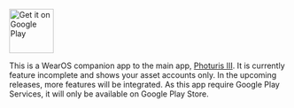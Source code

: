 


[<img src="https://play.google.com/intl/en_us/badges/static/images/badges/en_badge_web_generic.png"
      alt="Get it on Google Play"
      height="80">](https://play.google.com/store/apps/details?id=xyz.hisname.fireflyiii.wear)
	  

	  
This is a WearOS companion app to the main app, [Photuris III](https://github.com/emansih/FireflyMobile). It is currently feature incomplete and shows your asset 
accounts only. In the upcoming releases, more features will be integrated. As this app require Google Play Services, it will only be available on Google Play Store. 